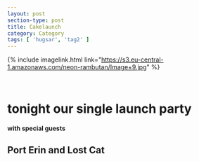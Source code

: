 ```yaml
---
layout: post
section-type: post
title: Cakelaunch
category: Category
tags: [ 'hugsar', 'tag2' ]
---
```




{% include imagelink.html link="https://s3.eu-central-1.amazonaws.com/neon-rambutan/Image+9.jpg" %}

<br />

tonight our single launch party  
===============================

**with special guests**

Port Erin and Lost Cat 
----------------------